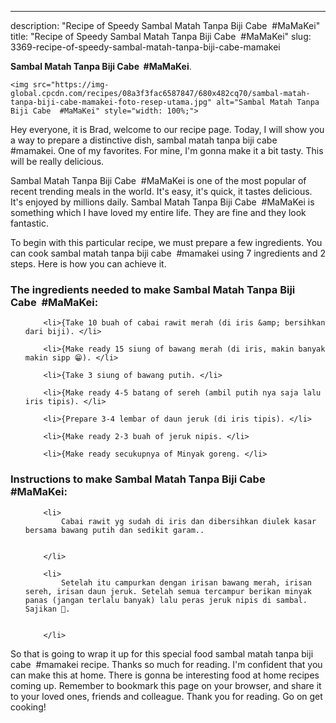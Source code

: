 ---
description: "Recipe of Speedy Sambal Matah Tanpa Biji Cabe  #MaMaKei"
title: "Recipe of Speedy Sambal Matah Tanpa Biji Cabe  #MaMaKei"
slug: 3369-recipe-of-speedy-sambal-matah-tanpa-biji-cabe-mamakei

<p>
	<strong>Sambal Matah Tanpa Biji Cabe  #MaMaKei</strong>. 
	
</p>
<p>
	
	<img src="https://img-global.cpcdn.com/recipes/08a3f3fac6587847/680x482cq70/sambal-matah-tanpa-biji-cabe-mamakei-foto-resep-utama.jpg" alt="Sambal Matah Tanpa Biji Cabe  #MaMaKei" style="width: 100%;">
	
	
</p>
<p>
	Hey everyone, it is Brad, welcome to our recipe page. Today, I will show you a way to prepare a distinctive dish, sambal matah tanpa biji cabe  #mamakei. One of my favorites. For mine, I'm gonna make it a bit tasty. This will be really delicious.
</p>
	
<p>
	Sambal Matah Tanpa Biji Cabe  #MaMaKei is one of the most popular of recent trending meals in the world. It's easy, it's quick, it tastes delicious. It's enjoyed by millions daily. Sambal Matah Tanpa Biji Cabe  #MaMaKei is something which I have loved my entire life. They are fine and they look fantastic.
</p>
<p>
	
</p>

<p>
To begin with this particular recipe, we must prepare a few ingredients. You can cook sambal matah tanpa biji cabe  #mamakei using 7 ingredients and 2 steps. Here is how you can achieve it.
</p>

<h3>The ingredients needed to make Sambal Matah Tanpa Biji Cabe  #MaMaKei:</h3>

<ol>
	
		<li>{Take 10 buah of cabai rawit merah (di iris &amp; bersihkan dari biji). </li>
	
		<li>{Make ready 15 siung of bawang merah (di iris, makin banyak makin sipp 😁). </li>
	
		<li>{Take 3 siung of bawang putih. </li>
	
		<li>{Make ready 4-5 batang of sereh (ambil putih nya saja lalu iris tipis). </li>
	
		<li>{Prepare 3-4 lembar of daun jeruk (di iris tipis). </li>
	
		<li>{Make ready 2-3 buah of jeruk nipis. </li>
	
		<li>{Make ready secukupnya of Minyak goreng. </li>
	
</ol>
<p>
	
</p>

<h3>Instructions to make Sambal Matah Tanpa Biji Cabe  #MaMaKei:</h3>

<ol>
	
		<li>
			Cabai rawit yg sudah di iris dan dibersihkan diulek kasar bersama bawang putih dan sedikit garam..
			
			
		</li>
	
		<li>
			Setelah itu campurkan dengan irisan bawang merah, irisan sereh, irisan daun jeruk. Setelah semua tercampur berikan minyak panas (jangan terlalu banyak) lalu peras jeruk nipis di sambal. Sajikan 🤗.
			
			
		</li>
	
</ol>

<p>
	
</p>

<p>
	So that is going to wrap it up for this special food sambal matah tanpa biji cabe  #mamakei recipe. Thanks so much for reading. I'm confident that you can make this at home. There is gonna be interesting food at home recipes coming up. Remember to bookmark this page on your browser, and share it to your loved ones, friends and colleague. Thank you for reading. Go on get cooking!
</p>

